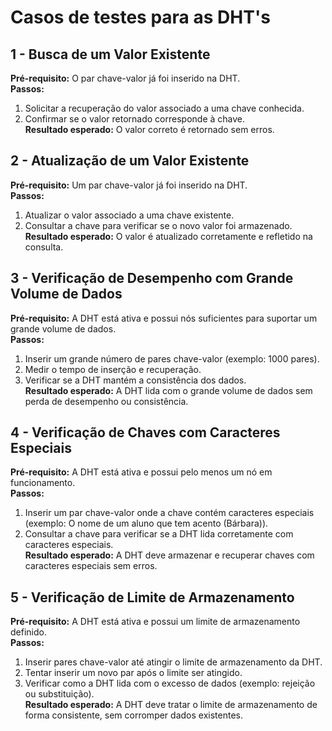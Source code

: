 # Casos de testes para as DHT's

## 1 - Busca de um Valor Existente  
**Pré-requisito:** O par chave-valor já foi inserido na DHT.  
**Passos:**  
1. Solicitar a recuperação do valor associado a uma chave conhecida.  
2. Confirmar se o valor retornado corresponde à chave.  
**Resultado esperado:** O valor correto é retornado sem erros.  

## 2 - Atualização de um Valor Existente  
**Pré-requisito:** Um par chave-valor já foi inserido na DHT.  
**Passos:**  
1. Atualizar o valor associado a uma chave existente.  
2. Consultar a chave para verificar se o novo valor foi armazenado.  
**Resultado esperado:** O valor é atualizado corretamente e refletido na consulta. 

## 3 - Verificação de Desempenho com Grande Volume de Dados  
**Pré-requisito:** A DHT está ativa e possui nós suficientes para suportar um grande volume de dados.  
**Passos:**  
1. Inserir um grande número de pares chave-valor (exemplo: 1000 pares).  
2. Medir o tempo de inserção e recuperação.  
3. Verificar se a DHT mantém a consistência dos dados.  
**Resultado esperado:** A DHT lida com o grande volume de dados sem perda de desempenho ou consistência.

## 4 - Verificação de Chaves com Caracteres Especiais  
**Pré-requisito:** A DHT está ativa e possui pelo menos um nó em funcionamento.  
**Passos:**  
1. Inserir um par chave-valor onde a chave contém caracteres especiais (exemplo: O nome de um aluno que tem acento (Bárbara)).
2. Consultar a chave para verificar se a DHT lida corretamente com caracteres especiais.  
**Resultado esperado:** A DHT deve armazenar e recuperar chaves com caracteres especiais sem erros. 

## 5 - Verificação de Limite de Armazenamento  
**Pré-requisito:** A DHT está ativa e possui um limite de armazenamento definido.  
**Passos:**  
1. Inserir pares chave-valor até atingir o limite de armazenamento da DHT.  
2. Tentar inserir um novo par após o limite ser atingido.  
3. Verificar como a DHT lida com o excesso de dados (exemplo: rejeição ou substituição).  
**Resultado esperado:** A DHT deve tratar o limite de armazenamento de forma consistente, sem corromper dados existentes. 
